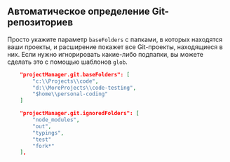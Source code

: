 ## Автоматическое определение Git-репозиториев

Просто укажите параметр `baseFolders` с папками, в которых находятся ваши проекты, и расширение покажет все Git-проекты, находящиеся в них. Если нужно игнорировать какие-либо подпапки, вы можете сделать это с помощью шаблонов `glob`.

```json
    "projectManager.git.baseFolders": [
        "c:\\Projects\\code",
        "d:\\MoreProjects\\code-testing",
        "$home\\personal-coding"
    ]
```

```json
    "projectManager.git.ignoredFolders": [
        "node_modules", 
        "out", 
        "typings", 
        "test"
        "fork*"
    ],
```
